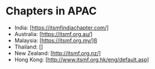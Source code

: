 # Chapters in APAC

- India: [https://itsmfindiachapter.com/]
- Australia: [https://itsmf.org.au/]
- Malaysia: [https://itsmf.org.my/]ß
- Thailand: []
- New Zealand: [http://itsmf.org.nz/]
- Hong Kong: [http://www.itsmf.org.hk/eng/default.asp]
